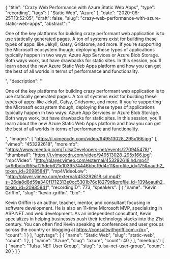 {
  "title": "Crazy Web Performance with Azure Static Web Apps",
  "type": "recording",
  "tags": [
    "Static Web",
    "Azure"
  ],
  "date": "2020-08-25T13:52:05",
  "draft": false,
  "slug": "crazy-web-performance-with-azure-static-web-apps",
  "abstract": "<p>One of the key platforms for building crazy performant web application is to use statically generated pages. A ton of systems exist for building these types of apps: like Jekyll, Gatsy, Gridsome, and more. If you're supporting the Microsoft ecosystem though, deploying these types of applications typically happen in two ways: Azure App Services or Azure Blob Storage. Both ways work, but have drawbacks for static sites. In this session, you'll learn about the new Azure Static Web Apps platform and how you can get the best of all worlds in terms of performance and functionality.</p>",
  "description": "<p>One of the key platforms for building crazy performant web application is to use statically generated pages. A ton of systems exist for building these types of apps: like Jekyll, Gatsy, Gridsome, and more. If you're supporting the Microsoft ecosystem though, deploying these types of applications typically happen in two ways: Azure App Services or Azure Blob Storage. Both ways work, but have drawbacks for static sites. In this session, you'll learn about the new Azure Static Web Apps platform and how you can get the best of all worlds in terms of performance and functionality.</p>",
  "images": [
    "https://i.vimeocdn.com/video/949513028_295x166.jpg"
  ],
  "vimeo": "453292618",
  "moreinfo": "https://www.meetup.com/TulsaDevelopers-net/events/270945478/",
  "thumbnail": "https://i.vimeocdn.com/video/949513028_295x166.jpg",
  "mp4Video": "http://player.vimeo.com/external/453292618.hd.mp4?s=9dbdcd955af25deb621c1039574446bbcf9d4c11&profile_id=175&oauth2_token_id=20985841",
  "mp4VideoLow": "http://player.vimeo.com/external/453292618.sd.mp4?s=26da8d8d59a340f1712313e0cc5301b76c18279d&profile_id=139&oauth2_token_id=20985841",
  "recordingID": 773,
  "speakers": [
    {
      "name": "Kevin Griffin",
      "slug": "kevin-griffin",
      "bio": "<p>Kevin Griffin is an author, teacher, mentor, and consultant focusing in software development. He is also an 11-time Microsoft MVP, specializing in ASP.NET and web development. As an independent consultant, Kevin specializes in helping businesses push their technology stacks into the 21st century. You can often find Kevin speaking at conferences and user groups across the country or blogging at https://consultwithgriff.com.</p>",
      "count": 1
    }
  ],
  "ugtvtags": [
    {
      "name": "Static Web",
      "slug": "static-web",
      "count": 1
    },
    {
      "name": "Azure",
      "slug": "azure",
      "count": 40
    }
  ],
  "meetups": [
    {
      "name": "Tulsa .NET User Group",
      "slug": "tulsa-net-user-group",
      "count": 20
    }
  ]
}
